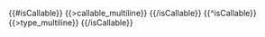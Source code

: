 {{#isCallable}}
  {{>callable_multiline}}
{{/isCallable}}
{{^isCallable}}
  {{>type_multiline}}
{{/isCallable}}
